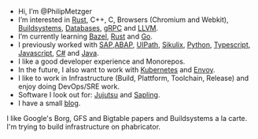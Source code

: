 <!---
PhilipMetzger/PhilipMetzger is a ✨ special ✨ repository because its `README.md` (this file) appears on your GitHub profile.
You can click the Preview link to take a look at your changes.
--->
- Hi, I’m @PhilipMetzger
- I’m interested in [Rust], C++, C, Browsers (Chromium and Webkit), [Buildsystems], [Databases], [gRPC] and [LLVM]. 
- I’m currently learning [Bazel], [Rust] and [Go].
- I previously worked with [SAP],[ABAP], [UIPath], [Sikulix], [Python], [Typescript], [Javascript], [C#] and [Java]. 
- I like a good developer experience and Monorepos.
- In the future, I also want to work with [Kubernetes] and [Envoy].
- I like to work in Infrastructure (Build, Plattform, Toolchain, Release) and enjoy doing DevOps/SRE work.
- Software I look out for: [Jujutsu] and [Sapling].
- I have a small [blog].

I like Google's Borg, GFS and Bigtable papers and Buildsystems a la carte.
I'm trying to build infrastructure on phabricator.

[ABAP]: https://en.wikipedia.org/wiki/ABAP
[Bazel]: https://www.bazel.build
[blog]: https://philipmetzger.github.io/
[Buildsystems]: https://en.wikipedia.org/wiki/List_of_build_automation_software#Build_script_generation
[C#]: https://docs.microsoft.com/en-us/dotnet/csharp/tour-of-csharp/
[Databases]: https://www.sqlite.org
[Envoy]: https://www.envoyproxy.io/
[gRPC]: https://grpc.io
[Go]: https://go.dev
[Java]: https://dev.java/
[Javascript]: https://en.wikipedia.org/wiki/JavaScript
[Jujutsu]: https://github.com/martinvonz/jj
[Kubernetes]: https://kubernetes.io/
[LLVM]: https://www.llvm.org
[SAP]: https://www.sap.com/index.html
[Sapling]: https://github.com/facebook/sapling
[Sikulix]: http://sikulix.com
[Typescript]: https://www.typescriptlang.org/
[Python]: https://www.python.org
[Rust]: https://www.rust-lang.org
[UIPath]: https://www.uipath.com


